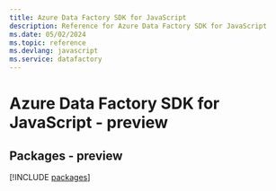 ```yaml
---
title: Azure Data Factory SDK for JavaScript
description: Reference for Azure Data Factory SDK for JavaScript
ms.date: 05/02/2024
ms.topic: reference
ms.devlang: javascript
ms.service: datafactory
---
```

# Azure Data Factory SDK for JavaScript - preview
## Packages - preview
[!INCLUDE [packages](data-factory-index.md)]